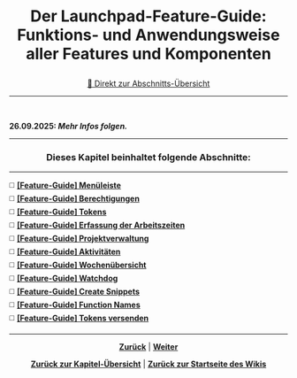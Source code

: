 # <p align="center">Der Launchpad-Feature-Guide: Funktions- und Anwendungsweise aller Features und Komponenten</p>
<p align="center"><a href="#dieses-kapitel-beinhaltet-folgende-abschnitte">🚀 Direkt zur Abschnitts-Übersicht</a></p>

---
<br>

<!-- falls in 01-ueberblick nicht geschehen, dann ggf. hier Features/Komponenten samt Zielgruppe und Zweck auflisten und dann jeweils das zugehörige Feature-Guide-README (01-menu bis 11-t_bar_senden), welches die Funktionsweise/Anwendung erläutert, verlinken
-  ansonsten nur, aber in jedem Fall hier Einleitung + Kapitelübersicht-->

**26.09.2025: _Mehr Infos folgen._**

---

### <p align="center">Dieses Kapitel beinhaltet folgende Abschnitte:</p>

---

◻️ [**[Feature-Guide] Menüleiste**](/docs/04-tools/05-launchpad/02-features/01-menu/README.md) </br>
◻️ [**[Feature-Guide] Berechtigungen**](/docs/04-tools/05-launchpad/02-features/02-berechtigungen/README.md) </br>
◻️ [**[Feature-Guide] Tokens**](/docs/04-tools/05-launchpad/02-features/03-tokens/README.md) </br>
◻️ [**[Feature-Guide] Erfassung der Arbeitszeiten**](/docs/04-tools/05-launchpad/02-features/04-zeiterfassung/README.md) </br>
◻️ [**[Feature-Guide] Projektverwaltung**](/docs/04-tools/05-launchpad/02-features/05-projektverwaltung/README.md) </br>
◻️ [**[Feature-Guide] Aktivitäten**](/docs/04-tools/05-launchpad/02-features/06-aktivitaeten/README.md) </br>
◻️ [**[Feature-Guide] Wochenübersicht**](/docs/04-tools/05-launchpad/02-features/07-wochenuebersicht/README.md) </br>
◻️ [**[Feature-Guide] Watchdog**](/docs/04-tools/05-launchpad/02-features/08-watchdog/README.md) </br>
◻️ [**[Feature-Guide] Create Snippets**](/docs/04-tools/05-launchpad/02-features/09-create_snippets/README.md) </br>
◻️ [**[Feature-Guide] Function Names**](/docs/04-tools/05-launchpad/02-features/10-function_names/README.md) </br>
◻️ [**[Feature-Guide] Tokens versenden**](/docs/04-tools/05-launchpad/02-features/11-t_bar_senden/README.md) </br>

---

<p align="center">
<a href="/docs/04-tools/05-launchpad/01-ueberblick/02-mac/README.md"><strong>Zurück</strong></a> | 
<a href="/docs/04-tools/05-launchpad/02-features/01-menu/README.md"><strong>Weiter</strong></a>
</p>

<p align="center">
<a href="/docs/04-tools/05-launchpad/README.md/#dieses-thema-beinhaltet-folgende-kapitel"><strong>Zurück zur Kapitel-Übersicht</strong></a> | <a href="/docs/00-willkommen/README.md"><strong>Zurück zur Startseite des Wikis</strong></a>
</p>
